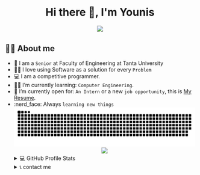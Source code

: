 <div align='center'>
 <h1>Hi there 👋, I'm Younis</h1>
</div>
<p align="center">
  <a href="https://github.com/DenverCoder1/readme-typing-svg"><img src="https://readme-typing-svg.herokuapp.com?lines=.Net+Developer;Computer+Engineering+Student;Competitive+Programmer;DS%20|%20Algorithms%20|%20OOP%20;Always%20learning%20new%20things&center=true&width=500&height=50"></a>
</p>
<h2>💁‍♂️ About me </h2>
 <ul>
 <li>🏫 I am a <code>Senior</code> at Faculty of Engineering at Tanta University </li>
 <li>👨‍💻 I love using Software as a solution for every <code>Problem</code></li>
 <li>💻 I am a competitive programmer.</li>
 <li>👨‍🎓 I’m currently learning: <code>Computer Engineering</code>.</li>
 <li> 🤔 I’m currently open for: <code>An Intern</code> or a new <code>job opportunity</code>, this is <a href="https://drive.google.com/file/d/1W-cgVj0EuwfsKCZ-ISm6h6Hmx1BysRhF/view?usp=sharing">My Resume</a>.</li>
<li>:nerd_face: Always <code>learning new things</code></li>
<div align="center">
  <a href="https://github.com/AhmedYounis20">
  <img  src="https://github.com/1999AZZAR/1999AZZAR/blob/main/resources/img/grid-snake.svg"
       alt="snake" /></a>
       <br>
  <img  src="https://komarev.com/ghpvc/?username=AhmedYounis20"/>

</div>
<details> 
  <summary>💻 GitHub Profile Stats</summary>
  <div>
    <h2 align="center"> 📊 Github stats </h2>
      <br/>
        <p align="center">
          <a href="https://github.com/AhmedYounis20/">
          <img src="https://github-readme-stats.vercel.app/api/top-langs/?username=AhmedYounis20&langs_count=6&theme=onedark&layout=compact&hide_border=true" alt="AhmedYounis20 :: Top Langs" /></a>
        </p>
        <p align="center">
          <a href="https://github.com/AhmedYounis20/">
          <img width="49.5%" src="https://github-readme-stats.vercel.app/api?username=AhmedYounis20&show_icons=true&theme=onedark&hide_border=true" />
          <img width="49.5%" src="https://github-readme-streak-stats.herokuapp.com/?user=AhmedYounis20&theme=onedark&hide_border=true" />
          </a>
       </p>
     <br>
  </div>    
   
</details>
<details>

  <summary>📞 contact me</summary>
<div>
  <samp>
    <h2 align="center">😎 you can reach me by:</h2>
      <hr>
    <p align="center">
      <a href="https://www.linkedin.com/in/ahmed-younis-59a2b1200/" target="blank"><img align="center"
         src="https://img.shields.io/badge/linkedin-%231DA1F2.svg?style=for-the-badge&logo=linkedin&logoColor=white"
         alt="azzar" height="30"/></a>
      <a href="https://www.facebook.com/20Younis02/" target="blank"><img align="center"
         src="https://img.shields.io/badge/facebook-4267B2.svg?style=for-the-badge&logo=facebook&logoColor=white"
         alt="azzar" height="30"/></a>
      <a href="https://mailto:Ahmed.M.Younis20@gmail.com" target="blank"><img align="center"
         src="https://img.shields.io/badge/gmail-EA4335.svg?style=for-the-badge&logo=gmail&logoColor=white"
         alt="azzar" height="30"/></a>
    </p>
  <p align="center">
      <a href="https://wa.me/+201098015491" target="blank"><img align="center"
         src="https://img.shields.io/badge/whatsapp-4B7F1.svg?style=for-the-badge&logo=whatsapp&logoColor=white"
         alt="azzar" height="30"/></a>
    </p>
  </samp>
</div>
</details>
<br>

<!--
**AhmedYounis20/AhmedYounis20** is a ✨ _special_ ✨ repository because its `README.md` (this file) appears on your GitHub profile.

Here are some ideas to get you started:

- 🔭 I’m currently working on ...
- 🌱 I’m currently learning ...
- 👯 I’m looking to collaborate on ...
- 🤔 I’m looking for help with ...
- 💬 Ask me about ...
- 📫 How to reach me: ...
- 😄 Pronouns: ...
- ⚡ Fun fact: ...
-->


